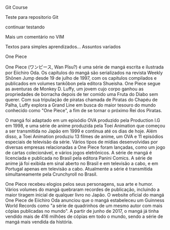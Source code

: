 Git Course

Teste para repositorio Git

continuar testando


Mais um comentário no VIM


Textos para simples aprendizados...
	Assuntos variados

One Piece

One Piece (ワンピース, Wan Pīsu?) é uma série de mangá escrita e ilustrada por Eiichiro Oda. Os capítulos do mangá são serializados na revista Weekly Shōnen Jump desde 19 de julho de 1997, com os capítulos compilados e publicados em volumes tankōbon pela editora Shueisha. One Piece segue as aventuras de Monkey D. Luffy, um jovem cujo corpo ganhou as propriedades de borracha depois de ter comido uma Fruta do Diabo sem querer. Com sua tripulação de piratas chamada de Piratas do Chapéu de Palha, Luffy explora a Grand Line em busca do maior tesouro do mundo conhecido como "One Piece", a fim de se tornar o próximo Rei dos Piratas.

O mangá foi adaptado em um episódio OVA produzido pela Production I.G em 1998, e uma série de anime produzida pela Toei Animation que começou a ser transmitida no Japão em 1999 e continua até os dias de hoje. Além disso, a Toei Animation produziu 13 filmes de anime, um OVA e 11 episódios especiais de televisão da série. Vários tipos de mídias desenvolvidas por diversas empresas relacionadas a One Piece foram lançadas, como um jogo de cartas colecionável, e vários jogos eletrônicos. A série de mangá é licenciada e publicada no Brasil pela editora Panini Comics. A série de anime já foi exibida em sinal aberto no Brasil e em televisão a cabo, e em Portugal apenas em televisão a cabo. Atualmente a série é transmitida simultaneamente pela Crunchyroll no Brasil.

One Piece recebeu elogios pelos seus personagens, sua arte e humor. Vários volumes do mangá quebraram recordes de publicação, incluindo a maior tiragem inicial de qualquer livro no Japão. O website oficial do mangá One Piece de Eiichiro Oda anunciou que o mangá estabeleceu um Guinness World Records como "a série de quadrinhos de um mesmo autor com mais cópias publicadas no mundo". A partir de junho de 2017, o mangá já tinha vendido mais de 416 milhões de cópias em todo o mundo, sendo a série de mangá mais vendida da história.


